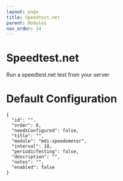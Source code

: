 ```yaml
---
layout: page
title: Speedtest.net
parent: Modules
nav_order: 24
---
```


# Speedtest.net

Run a speedtest.net test from your server

# Default Configuration

```
{
  "id": "",
  "order": 0,
  "needsConfigured": false,
  "title": "",
  "module": "mdi-speedometer",
  "interval": 10,
  "periodicTesting": false,
  "description": "",
  "notes": "",
  "enabled": false
}
```            

